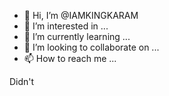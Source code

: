 - 👋 Hi, I’m @IAMKINGKARAM
- 👀 I’m interested in ...
- 🌱 I’m currently learning ...
- 💞️ I’m looking to collaborate on ...
- 📫 How to reach me ...

<!---
IAMKINGKARAM/IAMKINGKARAM is a ✨ special ✨ repository because its `README.md` (this file) appears on your GitHub profile.
You can click the Preview link to take a look at your changes.
--->



Didn't
